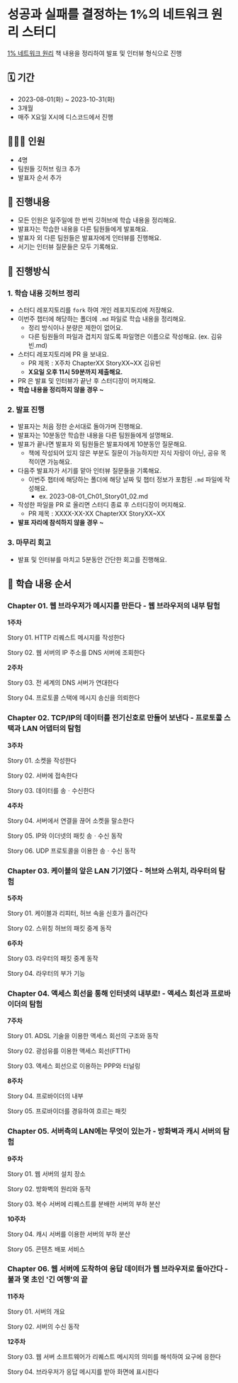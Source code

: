 # 성공과 실패를 결정하는 1%의 네트워크 원리 스터디

[1% 네트워크 원리](https://product.kyobobook.co.kr/detail/S000000559964) 책 내용을 정리하여 발표 및 인터뷰 형식으로 진행

## 🗓 기간

- 2023-08-01(화) ~ 2023-10-31(화)
- 3개월
- 매주 X요일 X시에 디스코드에서 진행

## 👨‍👩‍👧 인원

- 4명
- 팀원들 깃허브 링크 추가
- 발표자 순서 추가

## 🚀 진행내용

- 모든 인원은 일주일에 한 번씩 깃허브에 학습 내용을 정리해요.
- 발표자는 학습한 내용을 다른 팀원들에게 발표해요.
- 발표자 외 다른 팀원들은 발표자에게 인터뷰를 진행해요.
- 서기는 인터뷰 질문들은 모두 기록해요.

## 📑 진행방식

### 1. 학습 내용 깃허브 정리

- 스터디 레포지토리를 `fork` 하여 개인 레포지토리에 저장해요.
- 이번주 챕터에 해당하는 폴더에 `.md` 파일로 학습 내용을 정리해요.
    - 정리 방식이나 분량은 제한이 없어요.
    - 다른 팀원들의 파일과 겹치지 않도록 파일명은 이름으로 작성해요. (ex. 김유빈.md)
- 스터디 레포지토리에 PR 을 보내요.
    - PR 제목 : X주차 ChapterXX StoryXX~XX 김유빈
    - **X요일 오후 11시 59분까지 제출해요.**
- PR 은 발표 및 인터뷰가 끝난 후 스터디장이 머지해요.
- **학습 내용을 정리하지 않을 경우 ~**

### 2. 발표 진행

- 발표자는 처음 정한 순서대로 돌아가며 진행해요.
- 발표자는 10분동안 학습한 내용을 다른 팀원들에게 설명해요.
- 발표가 끝나면 발표자 외 팀원들은 발표자에게 10분동안 질문해요.
    - 책에 작성되어 있지 않은 부분도 질문이 가능하지만 지식 자랑이 아닌, 공유 목적이면 가능해요.
- 다음주 발표자가 서기를 맡아 인터뷰 질문들을 기록해요.
    - 이번주 챕터에 해당하는 폴더에 해당 날짜 및 챕터 정보가 포함된 `.md` 파일에 작성해요.
        - ex. 2023-08-01_Ch01_Story01_02.md
- 작성한 파일을 PR 로 올리면 스터디 종료 후 스터디장이 머지해요.
    - PR 제목 : XXXX-XX-XX ChapterXX StoryXX~XX
- **발표 자리에 참석하지 않을 경우 ~**

### 3. 마무리 회고

- 발표 및 인터뷰를 마치고 5분동안 간단한 회고를 진행해요.

## 📖 학습 내용 순서

### Chapter 01. 웹 브라우저가 메시지를 만든다 - 웹 브라우저의 내부 탐험

**1주차**

Story 01. HTTP 리퀘스트 메시지를 작성한다

Story 02. 웹 서버의 IP 주소를 DNS 서버에 조회한다

**2주차**

Story 03. 전 세계의 DNS 서버가 연대한다

Story 04. 프로토콜 스택에 메시지 송신을 의뢰한다

### Chapter 02. TCP/IP의 데이터를 전기신호로 만들어 보낸다 - 프로토콜 스택과 LAN 어댑터의 탐험

**3주차**

Story 01. 소켓을 작성한다

Story 02. 서버에 접속한다

Story 03. 데이터를 송ㆍ수신한다

**4주차**

Story 04. 서버에서 연결을 끊어 소켓을 말소한다

Story 05. IP와 이더넷의 패킷 송ㆍ수신 동작

Story 06. UDP 프로토콜을 이용한 송ㆍ수신 동작

### Chapter 03. 케이블의 앞은 LAN 기기였다 - 허브와 스위치, 라우터의 탐험

**5주차**

Story 01. 케이블과 리피터, 허브 속을 신호가 흘러간다

Story 02. 스위칭 허브의 패킷 중계 동작

**6주차**

Story 03. 라우터의 패킷 중계 동작

Story 04. 라우터의 부가 기능

### Chapter 04. 액세스 회선을 통해 인터넷의 내부로! - 액세스 회선과 프로바이더의 탐험

**7주차**

Story 01. ADSL 기술을 이용한 액세스 회선의 구조와 동작

Story 02. 광섬유를 이용한 액세스 회선(FTTH)

Story 03. 액세스 회선으로 이용하는 PPP와 터널링

**8주차**

Story 04. 프로바이더의 내부

Story 05. 프로바이더를 경유하여 흐르는 패킷

### Chapter 05. 서버측의 LAN에는 무엇이 있는가 - 방화벽과 캐시 서버의 탐험

**9주차**

Story 01. 웹 서버의 설치 장소

Story 02. 방화벽의 원리와 동작

Story 03. 복수 서버에 리퀘스트를 분배한 서버의 부하 분산

**10주차**

Story 04. 캐시 서버를 이용한 서버의 부하 분산

Story 05. 콘텐츠 배포 서비스

### Chapter 06. 웹 서버에 도착하여 응답 데이터가 웹 브라우저로 돌아간다 - 불과 몇 초인 '긴 여행'의 끝

**11주차**

Story 01. 서버의 개요

Story 02. 서버의 수신 동작

**12주차**

Story 03. 웹 서버 소프트웨어가 리퀘스트 메시지의 의미를 해석하여 요구에 응한다

Story 04. 브라우저가 응답 메시지를 받아 화면에 표시한다
